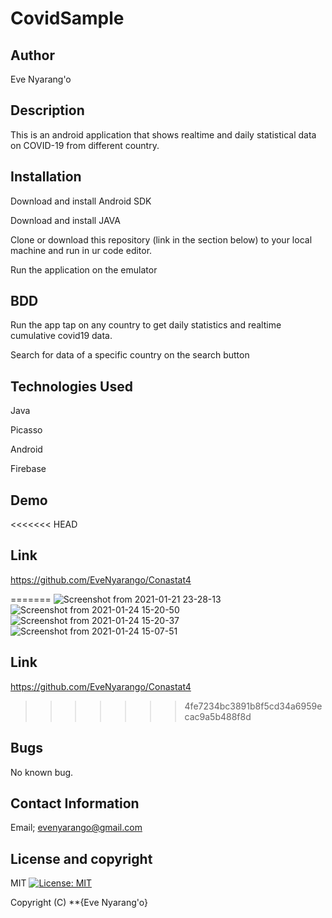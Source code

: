 # CovidSample

## Author
Eve Nyarang'o

## Description
This is an android application that shows realtime and daily statistical data on COVID-19 from different country.

## Installation
Download and install Android SDK

Download and install JAVA

Clone or download this repository (link in the section below) to your local machine and run in ur code editor.

Run the application on the emulator

## BDD
Run the app tap on any country to get daily statistics and realtime cumulative covid19 data.

Search for data of a specific country on the search button


## Technologies Used
Java

Picasso

Android

Firebase

## Demo
<<<<<<< HEAD


## Link

https://github.com/EveNyarango/Conastat4

=======
![Screenshot from 2021-01-21 23-28-13](https://user-images.githubusercontent.com/70526252/105630356-c5e2af80-5e59-11eb-9e78-1f2b50c973bf.png)
![Screenshot from 2021-01-24 15-20-50](https://user-images.githubusercontent.com/70526252/105630458-705ad280-5e5a-11eb-8bc7-7276c22e9ecb.png)
![Screenshot from 2021-01-24 15-20-37](https://user-images.githubusercontent.com/70526252/105630365-d2670800-5e59-11eb-918d-eb6187641d19.png)
![Screenshot from 2021-01-24 15-07-51](https://user-images.githubusercontent.com/70526252/105630367-d5fa8f00-5e59-11eb-838d-186112e033a5.png)


## Link
https://github.com/EveNyarango/Conastat4
>>>>>>> 4fe7234bc3891b8f5cd34a6959ecac9a5b488f8d

## Bugs
No known bug.

## Contact Information
 Email; evenyarango@gmail.com

 ## License and copyright
 MIT [![License: MIT](https://img.shields.io/badge/License-MIT-yellow.svg)](https://opensource.org/licenses/MIT)

Copyright (C) **{Eve Nyarang'o}
